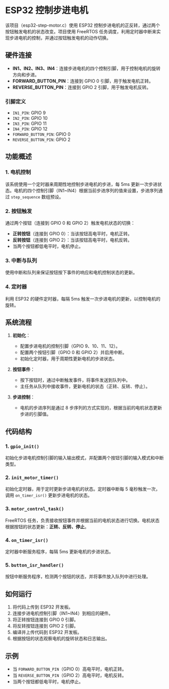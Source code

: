 # ESP32 控制步进电机

该项目（esp32-step-motor.c）使用 ESP32 控制步进电机的正反转，通过两个按钮触发电机的状态改变。项目使用 FreeRTOS 任务调度，利用定时器中断来实现步进电机的控制，并通过按钮触发电机的动作切换。

## 硬件连接

- **IN1、IN2、IN3、IN4**：连接步进电机的四个控制引脚，用于控制电机的旋转方向和步进。
- **FORWARD_BUTTON_PIN**：连接到 GPIO 0 引脚，用于触发电机正转。
- **REVERSE_BUTTON_PIN**：连接到 GPIO 2 引脚，用于触发电机反转。

### 引脚定义

- `IN1_PIN`: GPIO 9
- `IN2_PIN`: GPIO 10
- `IN3_PIN`: GPIO 11
- `IN4_PIN`: GPIO 12
- `FORWARD_BUTTON_PIN`: GPIO 0
- `REVERSE_BUTTON_PIN`: GPIO 2

## 功能概述

### 1. 电机控制

该系统使用一个定时器来周期性地控制步进电机的步进，每 5ms 更新一次步进状态。电机的四个控制引脚（IN1~IN4）根据当前步进序列的值来设置，步进序列通过 `step_sequence` 数组预设。

### 2. 按钮触发

通过两个按钮（连接到 GPIO 0 和 GPIO 2）触发电机状态的切换：

- **正转按钮**（连接到 GPIO 0）：当该按钮高电平时，电机正转。
- **反转按钮**（连接到 GPIO 2）：当该按钮高电平时，电机反转。
- 当两个按钮都低电平时，电机停止。

### 3. 中断与队列

使用中断和队列来保证按钮按下事件的响应和电机控制状态的更新。

### 4. 定时器

利用 ESP32 的硬件定时器，每隔 5ms 触发一次步进电机的更新，以控制电机的旋转。

## 系统流程

1. **初始化**：
   - 配置步进电机的控制引脚（GPIO 9、10、11、12）。
   - 配置两个按钮引脚（GPIO 0 和 GPIO 2）并启用中断。
   - 初始化定时器，用于周期性更新电机的步进状态。

2. **按钮事件**：
   - 按下按钮时，通过中断触发事件，将事件发送到队列中。
   - 主任务从队列中接收事件，更新电机的状态（正转、反转、停止）。

3. **步进控制**：
   - 电机的步进序列是通过 8 步序列的方式实现的，根据当前的电机状态更新步进的引脚值。

## 代码结构

### 1. `gpio_init()`

初始化步进电机控制引脚的输入输出模式，并配置两个按钮引脚的输入模式和中断类型。

### 2. `init_motor_timer()`

初始化定时器，用于定时更新步进电机的状态。定时器中断每 5 毫秒触发一次，调用 `on_timer_isr()` 更新步进电机的状态。

### 3. `motor_control_task()`

FreeRTOS 任务，负责接收按钮事件并根据当前的电机状态进行切换。电机状态根据按钮的状态更新：**正转、反转、停止**。

### 4. `on_timer_isr()`

定时器中断服务程序，每隔 5ms 更新电机的步进状态。

### 5. `button_isr_handler()`

按钮中断服务程序，检测两个按钮的状态，并将事件放入队列中进行处理。

## 如何运行

1. 将代码上传到 ESP32 开发板。
2. 连接步进电机控制引脚（IN1~IN4）到相应的硬件。
3. 将正转按钮连接到 GPIO 0 引脚。
4. 将反转按钮连接到 GPIO 2 引脚。
5. 编译并上传代码到 ESP32 开发板。
6. 根据按钮的状态观察电机的旋转状态和日志输出。

## 示例

- 当 `FORWARD_BUTTON_PIN`（GPIO 0）高电平时，电机正转。
- 当 `REVERSE_BUTTON_PIN`（GPIO 2）高电平时，电机反转。
- 当两个按钮都低电平时，电机停止。
